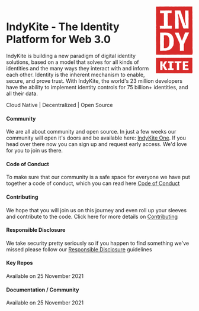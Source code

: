 <div align="left">
<img src="https://github.com/indykite/.github/blob/79a9effb698ee9e82bdbd43bccf52db111b02343/assets/IndyKITE_Rough_red.png" alt="IndyKite Red Logo" width="100px" height="183px" align="right">
</div>  

 
<div align="left">
 
# IndyKite - The Identity Platform for Web 3.0

IndyKite is building a new paradigm of digital identity solutions, based on a model that solves for all kinds of identities and the many ways they interact with and inform each other. Identity is the inherent mechanism to enable, secure, and prove trust. With IndyKite, the world's 23 million developers have the ability to implement identity controls for 75 billion+ identities, and all their data.
  
Cloud Native | Decentralized | Open Source 
 
</div>

<div align="left">
  
#### Community
We are all about community and open source. In just a few weeks our community will open it's doors and be available here: [IndyKite One](https://indykite.one).  If you head over there now you can sign up and request early access. We'd love for you to join us there.

#### Code of Conduct
To make sure that our community is a safe space for everyone we have put together a code of conduct, which you can read here [Code of Conduct](https://github.com/indykite/.github/blob/35630b9fe887a5f37f12b61d9507e4d3c3fa148a/CODE_OF_CONDUCT.md)
 
#### Contributing
We hope that you will join us on this journey and even roll up your sleeves and contribute to the code.  Click here for more details on [Contributing](https://github.com/indykite/.github/blob/6b15e4c9036043501c419ba1162b2b684881756b/contributing.md)
 
#### Responsible Disclosure
We take security pretty seriously so if you happen to find something we've missed please follow our [Responsible Disclosure](https://github.com/indykite/.github/blob/6b15e4c9036043501c419ba1162b2b684881756b/responsible_disclosure.md) guidelines
 
</div>

<div align="left">
 
#### Key Repos
  
Available on 25 November 2021

</div>

<div align="left">
  
#### Documentation / Community
  
Available on 25 November 2021
  
</div>

